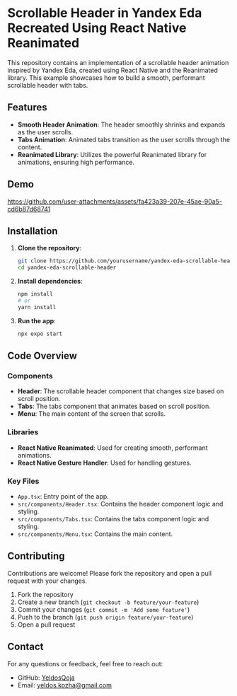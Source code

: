 # Scrollable Header in Yandex Eda Recreated Using React Native Reanimated

This repository contains an implementation of a scrollable header animation inspired by Yandex Eda, created using React Native and the Reanimated library. This example showcases how to build a smooth, performant scrollable header with tabs.

## Features

- **Smooth Header Animation**: The header smoothly shrinks and expands as the user scrolls.
- **Tabs Animation**: Animated tabs transition as the user scrolls through the content.
- **Reanimated Library**: Utilizes the powerful Reanimated library for animations, ensuring high performance.

## Demo

https://github.com/user-attachments/assets/fa423a39-207e-45ae-90a5-cd6b87d68741

## Installation

1. **Clone the repository**:
    ```sh
    git clone https://github.com/yourusername/yandex-eda-scrollable-header.git
    cd yandex-eda-scrollable-header
    ```

2. **Install dependencies**:
    ```sh
    npm install
    # or
    yarn install
    ```

3. **Run the app**:
    ```sh
    npx expo start
    ```

## Code Overview

### Components

- **Header**: The scrollable header component that changes size based on scroll position.
- **Tabs**: The tabs component that animates based on scroll position.
- **Menu**: The main content of the screen that scrolls.

### Libraries

- **React Native Reanimated**: Used for creating smooth, performant animations.
- **React Native Gesture Handler**: Used for handling gestures.

### Key Files

- `App.tsx`: Entry point of the app.
- `src/components/Header.tsx`: Contains the header component logic and styling.
- `src/components/Tabs.tsx`: Contains the tabs component logic and styling.
- `src/components/Menu.tsx`: Contains the main content.

## Contributing

Contributions are welcome! Please fork the repository and open a pull request with your changes.

1. Fork the repository
2. Create a new branch (`git checkout -b feature/your-feature`)
3. Commit your changes (`git commit -m 'Add some feature'`)
4. Push to the branch (`git push origin feature/your-feature`)
5. Open a pull request

## Contact

For any questions or feedback, feel free to reach out:

- GitHub: [YeldosQoja](https://github.com/yourusername)
- Email: yeldos.kozha@gmail.com
